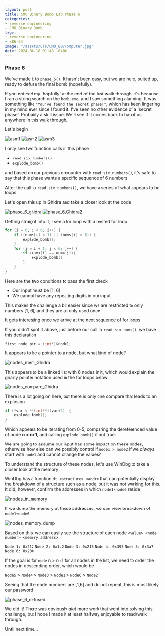 ```yaml
---
layout: post
title: CMU Binary Bomb Lab Phase 6
categories:
- reverse engineering
- CMU Binary Bomb
tags:
- reverse engineering
- x86-64
image: "/assets/CTF/CMU_BB/computer.jpg"
date: 2024-08-18 01:48 -0400
---
```

### Phase 6

We've made it to ```phase_6()```. It hasn't been easy, but we are here, suited up, ready to defuse the final bomb (hopefully). 

If you noticed my 'hopfully' at the end of the last walk through, it's because I ran a string search on the `bomb.exe`, and I saw something alarming. It was something like `"You've found the secret phase!"`, which has been lingering in my mind ever since I found it. I've seen no other evidence of a 'secret phase'. Probably a skill issue. We'll see if it comes back to haunt us anywhere in this walk through.

Let's begin

![asm1](/assets/CTF/CMU_BB/phase_6/phase_6_asm.png)
![asm2](/assets/CTF/CMU_BB/phase_6/phase_6_asm2.png)
![asm3](/assets/CTF/CMU_BB/phase_6/phase_6_asm3.png)

I only see two function calls in this phase
- `read_six_numbers()`
- `explode_bomb()`

and based on our previous encounter with `read_six_numbers()`, it's safe to say that this phase wants a specific sequence of 6 numbers

After  the call to `read_six_numbers()`, we have a series of what appears to be loops. 

Let's open this up in Ghidra and take a closer look at the code

![phase_6_ghidra](/assets/CTF/CMU_BB/phase_6/phase_6_ghidra.png)
![phase_6_Ghidra2](/assets/CTF/CMU_BB/phase_6/phase_6_Ghidra2.png)

Getting straight into it, I see a for loop with a nested for loop
```c
for (i = 0; i < 6; i++) {
	if ((nums[i] < 1) || (nums[i] > 6)) {
		explode_bomb();
	}
	for (j = i + 1; j < 6; j++) {
		if (nums[i] == nums[j]){
			explode_bomb()
		}
	}
}
```

Here are the two conditions to pass the first check
- Our input must be [1, 6]
- We cannot have any repeating digits in our input

This makes the challenge a bit easier since we are restricted to only numbers [1, 6], and they are all only used once

It gets interesting once we arrive at the next sequence of for loops

If you didn't spot it above, just before our call to `read_six_nums()`, we have this declaration
```c
first_node_ptr = (int*)&node1;
```

It appears to be a pointer to a node, but what kind of node? 

![nodes_mem_Ghidra](/assets/CTF/CMU_BB/phase_6/nodes_mem_Ghidra.png)

This appears to be a linked list with 6 nodes in it, which would explain the gnarly pointer notation used in the for loops below

![nodes_compare_Ghidra](/assets/CTF/CMU_BB/phase_6/node_comparison_loops_Ghidra.png)

There is a lot going on here, but there is only one compare that leads to an explosion

```c
if (*var < **(int**)(var+2)) {
	explode_bomb();
}
```

Which appears to be iterating from 0-5, comparing the dereferenced value of node **n > n+1**, and calling `explode_bomb()` if not true.

We are going to assume our input has some impact on these nodes, otherwise how else can we possibly control if `node1 > node2` if we *always* start with `node1` and cannot change the values?

To understand the structure of these nodes, let's use WinDbg to take a closer look at the memory 

WinDbg has a function `dt <structure> <addr>` that can potentially display the breakdown of a structure such as a node, but it was not working for this. It did, however, confirm the addresses in which `node1`-`node6` reside

![nodes_in_memory](/assets/CTF/CMU_BB/phase_6/nodes_in_memory.png)

If we dump the memory at these addresses, we can view breakdown of `node1`-`node6`

![nodes_memory_dump](/assets/CTF/CMU_BB/phase_6/nodes_memory_dump.png)

Based on this, we can easily see the structure of each node
`<value> <node number> <memory address>`

`Node 1: 0x212`
`Node 2: 0x1c2`
`Node 3: 0x215`
`Node 4: 0x393`
`Node 5: 0x3a7`
`Node 6: 0x200`

If the goal is for `node` n > n+1 for all nodes in the list, we need to order the nodes in descending order, which would be

`Node5` > `Node4` > `Node3` > `Node1` > `Node6` > `Node2`

Seeing that the node numbers are [1,6] and do not repeat, this is most likely our password

![phase_6_defused](/assets/CTF/CMU_BB/phase_6/phase_6_defused!.png)

We did it! There was obviously *alot* more work that went into solving this challenge, but I hope I made it at least halfway enjoyable to read/walk through.

Until next time...